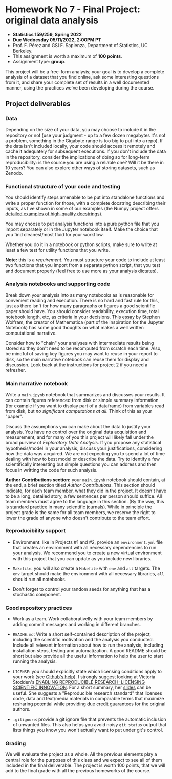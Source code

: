 # Homework No 7 - Final Project: original data analysis

* **Statistics 159/259, Spring 2022**
* **Due Wednesday 05/11/2022, 2:00PM PT**
* Prof. F. Pérez and GSI F. Sapienza, Department of Statistics, UC Berkeley.
* This assignment is worth a maximum of **100 points**.
* Assignment type: **group**.

This project will be a free-form analysis; your goal is to develop a complete analysis of a dataset that you find online, ask some interesting questions from it, and share your complete set of results in a well documented manner, using the practices we've been developing during the course.

## Project deliverables

### Data

Depending on the size of your data, you may choose to include it in the repository or not (use your judgment - up to a few dozen megabytes it's not a problem, something in the Gigabyte range is too big to put into a repo). If the data isn't  included locally, your code should access it remotely and cache it adequately for subsequent executions.  If you don't include the data in the repository, consider the implications of doing so for long-term reproducibility: is the source you are using a reliable one? Will it be there in 10 years? You can also explore other ways of storing datasets, such as Zenodo. 


### Functional structure of your code and testing

You should identify steps amenable to be put into standalone functions and write a proper function for those, with a complete docstring describing their inputs, as I've shown in some of our examples (the Numpy project offers [detailed examples of high-quality docstrings](http://www.sphinx-doc.org/en/stable/ext/example_numpy.html)). 

You may choose to put analysis functions into a pure python file that you import separately or in the Jupyter notebook itself. Make the choice that you find cleanest/most fluid for your workflow.

Whether you do it in a notebook or python scripts, make sure to write at least a few test for utility functions that you write.

**Note:** this is a *requirement*. You must structure your code to include at least two functions that you import from a separate python script, that you test and document properly (feel free to use more as your analysis dictates). 


### Analysis notebooks and supporting code

Break down your analysis into as many notebooks as is reasonable for convenient reading and execution. There is no hard and fast rule for this, just as there isn't for how many paragraphs or figures a good scientific paper should have. You should consider readability, execution time, total notebook length, etc, as criteria in your decisions.  [This essay](http://blog.wolfram.com/2017/11/14/what-is-a-computational-essay) by Stephen Wolfram, the creator of Mathematica (part of the inspiration for the Jupyter Notebook) has some good thoughts on what makes a well written computational narrative.

Consider how to "chain" your analyses with intermediate results being stored so they don't need to be recomputed from scratch each time. Also, be mindful of saving key figures you may want to reuse in your report to disk, so the main narrative notebook can reuse them for display and discussion.  Look back at the instructions for project 2 if you need a refresher.


### Main narrative notebook

Write a `main.ipynb` notebook that summarizes and discusses your results. It can contain figures referenced from disk or simple summary information (for example if you want to display part of a dataframe) from variables read from disk, but *no significant computations at all*. Think of this as your "paper".

Discuss the assumptions you can make about the data to justify your analysis.  You have no control over the original data acquisition and measurement, and for many of you this project will likely fall under the broad purview of *Exploratory Data Analysis*.  If you propose any statistical hypothesis/model in your analysis, discuss your justifications, considering how the data was acquired. We are not expecting you to spend a lot of time dealing with how to best model or describe the data. Try to identify a few scientifically interesting but simple questions you can address and then focus in writting the code for such analysis. 


**Author Contributions section:** your `main.ipynb` notebook should contain, at the end, a brief section titled *Author Contributions*. This section should indicate, for each team member, what they did in the project. It doesn't have to be a long, detailed story, a few sentences per person should suffice.  All team members must agree to the language in this section.  (By the way, this is standard practice in many scientific journals).  While in principle the project grade is the same for all team members, we reserve the right to lower the grade of anyone who doesn't contribute to the team effort.


### Reproducibility support

* Environment: like in Projects #1 and #2, provide an `environment.yml` file that creates an environment with all necessary dependencies to run your analysis. We recommend you to create a new virtual environment with this project that you can update as you include new libraries. 

* `Makefile`: you will also create a `Makefile` with `env` and `all` targets. The `env` target should make the environment with all necessary libraries, `all` should run all notebooks.

* Don't forget to control your random seeds for anything that has a stochastic component.


### Good repository practices

* Work as a team. Work collaborativelly with your team members by adding commit messages and working in different branches.

* `README.md`: Write a short self-contained description of the project, including the scientific motivation and the analysis you conducted. Include all relevant information about how to run the analysis, including installation steps, testing and automatization. A good README should be short but also provide all the useful information to help the user to start running the analysis. 

* `LICENSE`: you should explicitly state which licensing conditions apply to your work (see [Github's help](https://help.github.com/articles/adding-a-license-to-a-repository/)). I strongly suggest looking at Victoria Stodden's [ENABLING REPRODUCIBLE RESEARCH:
LICENSING SCIENTIFIC INNOVATION](https://web.stanford.edu/~vcs/papers/ijclp-STODDEN-2009.pdf). For a short summary, her [slides](https://web.stanford.edu/~vcs/talks/VictoriaStoddenCommuniaJune2009-2.pdf) can be useful. She suggests a "Reproducible research standard" that licenses code, data and text/media materials in comparable terms that maximize resharing potential while providing due credit guarantees for the original authors.

* `.gitignore`: provide a git ignore file that prevents the automatic inclusion of unwanted files.  This also helps you avoid noisy `git status` output that lists things you know you won't actually want to put under git's control.


### Grading

We will evaluate the project as a whole. All the previous elements play a central role for the purposes of this class and we expect to see all of them included in the final deliverable. The project is worth 100 points, that we will add to the final grade with all the previous homeworks of the course. 
